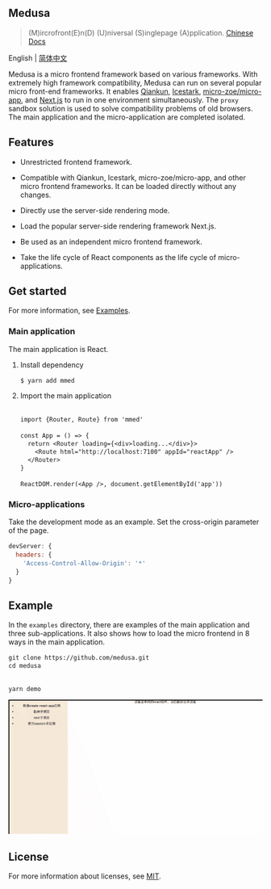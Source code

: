 ## Medusa

> (M)ircrofront(E)n(D) (U)niversal (S)inglepage (A)pplication. [Chinese Docs](https://medusa.tuyacn.com)

English | [简体中文](./README_zh.md)

Medusa is a micro frontend framework based on various frameworks. With extremely high framework compatibility, Medusa can run on several popular micro front-end frameworks. It enables [Qiankun](https://github.com/umijs/qiankun), [Icestark](https://github.com/ice-lab/icestark), [micro-zoe/micro-app](https://github.com/micro-zoe/micro-app), and [Next.js](https://github.com/vercel/next.js) to run in one environment simultaneously. The `proxy` sandbox solution is used to solve compatibility problems of old browsers. The main application and the micro-application are completed isolated.

## Features

- Unrestricted frontend framework.

- Compatible with Qiankun, Icestark, micro-zoe/micro-app, and other micro frontend frameworks. It can be loaded directly without any changes.

- Directly use the server-side rendering mode.

- Load the popular server-side rendering framework Next.js.

- Be used as an independent micro frontend framework.

- Take the life cycle of React components as the life cycle of micro-applications.


## Get started

For more information, see [Examples](./examples).

### Main application

The main application is React.

1. Install dependency

    ```shell
    $ yarn add mmed
    ```

2. Import the main application

    ```tsx

    import {Router, Route} from 'mmed'

    const App = () => {
      return <Router loading={<div>loading...</div>}>
        <Route html="http://localhost:7100" appId="reactApp" />
      </Router>
    }

    ReactDOM.render(<App />, document.getElementById('app'))

    ```

### Micro-applications

Take the development mode as an example. Set the cross-origin parameter of the page.

```js
devServer: {
  headers: {
    'Access-Control-Allow-Origin': '*'
  }
}

```

## Example

In the `examples` directory, there are examples of the main application and three sub-applications. It also shows how to load the micro frontend in 8 ways in the main application.


```shell
git clone https://github.com/medusa.git
cd medusa
```

```shell

yarn demo

```

![](./examples/demo.gif)

## License
For more information about licenses, see [MIT](./LICENSE).